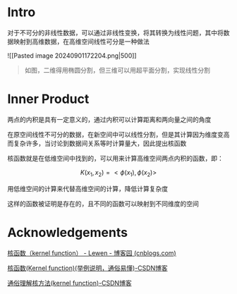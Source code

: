 # Intro

对于不可分的非线性数据，可以通过非线性变换，将其转换为线性问题，其中将数据映射到高维数据，在高维空间线性可分是一种做法

![[Pasted image 20240901172204.png|500]]
>如图，二维得用椭圆分割，但三维可以用超平面分割，实现线性分割

# Inner Product

两点的内积是具有一定意义的，通过内积可以计算距离和两向量之间的角度

在原空间线性不可分的数据，在新空间中可以线性分割，但是其计算因为维度变高而复杂许多，当讨论到数据间关系等时计算量大，因此提出核函数

核函数就是在低维空间中找到的，可以用来计算高维空间两点内积的函数，即：

$$
K(x_1, x_2) = <\phi(x_1), \phi(x_2)>
$$

用低维空间的计算来代替高维空间的计算，降低计算复杂度

这样的函数被证明是存在的，且不同的函数可以映射到不同维度的空间

# Acknowledgements

[核函数（kernel function） - Lewen - 博客园 (cnblogs.com)](https://www.cnblogs.com/leween/p/12955240.html)

[核函数(Kernel function)(举例说明，通俗易懂)-CSDN博客](https://blog.csdn.net/mengjizhiyou/article/details/103437423)

[通俗理解核方法(kernel function)-CSDN博客](https://blog.csdn.net/u014662865/article/details/80970470)

